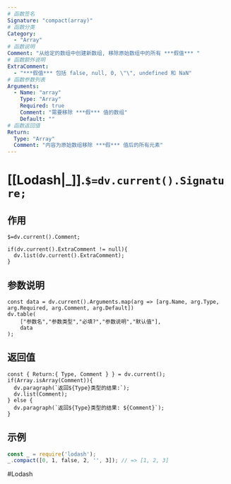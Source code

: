 ```yaml
---
# 函数签名
Signature: "compact(array)"
# 函数分类
Category:
  - "Array"
# 函数说明
Comment: "从给定的数组中创建新数组, 移除原始数组中的所有 ***假值*** "
# 函数额外说明
ExtraComment:
  - "***假值*** 包括 false, null, 0, \"\", undefined 和 NaN"
# 函数参数列表
Arguments:
  - Name: "array"
    Type: "Array"
    Required: true
    Comment: "需要移除 ***假*** 值的数组"
    Default: ""
# 函数返回值
Return:
  Type: "Array"
  Comment: "内容为原始数组移除 ***假*** 值后的所有元素"
---
```

# [[Lodash|_]].`$=dv.current().Signature;`
## 作用

`$=dv.current().Comment;`

```dataviewjs
if(dv.current().ExtraComment != null){
  dv.list(dv.current().ExtraComment);
}
```

## 参数说明
```dataviewjs
const data = dv.current().Arguments.map(arg => [arg.Name, arg.Type, arg.Required, arg.Comment, arg.Default])
dv.table(
	["参数名","参数类型","必填?","参数说明","默认值"],
	data
);
```

## 返回值
```dataviewjs
const { Return:{ Type, Comment } } = dv.current();
if(Array.isArray(Comment)){
  dv.paragraph(`返回${Type}类型的结果:`);
  dv.list(Comment);
} else {
  dv.paragraph(`返回${Type}类型的结果: ${Comment}`);
}
```

## 示例
```javascript
const _ = require('lodash');
_.compact([0, 1, false, 2, '', 3]); // => [1, 2, 3]
```

#Lodash 